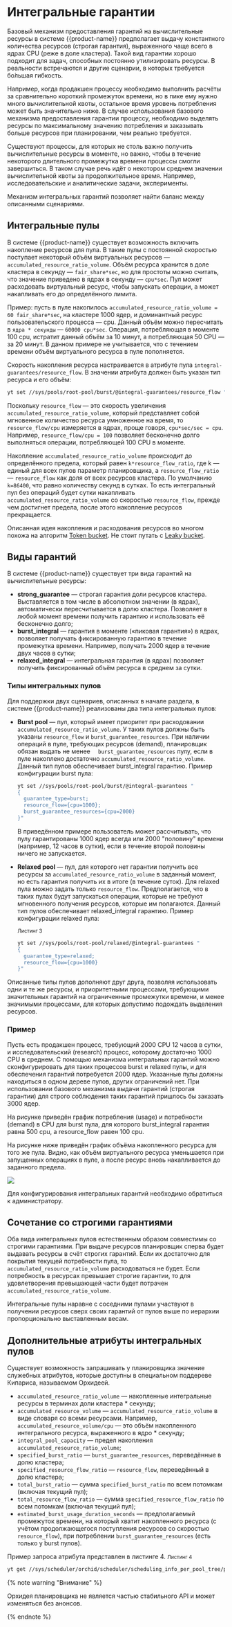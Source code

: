 # Интегральные гарантии

Базовый механизм предоставления гарантий на вычислительные ресурсы в системе {{product-name}} предполагает выдачу константного количества ресурсов (строгая гарантия), выраженного чаще всего в ядрах CPU (реже в доле кластера). Такой вид гарантии хорошо подходит для задач, способных постоянно утилизировать ресурсы. В реальности встречаются и другие сценарии, в которых требуется бо́льшая гибкость.

Например, когда продакшен процессу необходимо выполнить расчёты за сравнительно короткий промежуток времени, но в пике ему нужно много вычислительной квоты, остальное время уровень потребления может быть значительно ниже. В случае использования базового механизма предоставления гарантии процессу, необходимо выделять ресурсы по максимальному значению потребления и заказывать больше ресурсов при планировании, чем реально требуется.

Существуют процессы, для которых не столь важно получить вычислительные ресурсы в моменте, но важно, чтобы в течение некоторого длительного промежутка времени процессы смогли завершиться. В таком случае речь идёт о некотором среднем значении вычислительной квоты за продолжительное время. Например, исследовательские и аналитические задачи, эксперименты.

Механизм интегральных гарантий позволяет найти баланс между описанными сценариями.

## Интегральные пулы

В системе {{product-name}} существует возможность включить накопление ресурсов для пула. В такие пулы с постоянной скоростью поступает некоторый объём виртуальных ресурсов — `accumulated_resource_ratio_volume`. Объём ресурса хранится в доле кластера в секунду — `fair_share*sec`, но для простоты можно считать, что значение приведено в ядрах в секунду — `cpu*sec`. Пул может расходовать виртуальный ресурс, чтобы запускать операции, а может накапливать его до определённого лимита.

Пример: пусть в пуле накопилось `accumulated_resource_ratio_volume = 60 fair_share*sec`, на кластере 1000 ядер, и доминантный ресурс пользовательского процесса — cpu. Данный объём можно пересчитать в `ядра * секунды` — `60000 cpu*sec`. Операция, потребляющая в моменте 100 cpu, истратит данный объём за 10 минут, а потребляющая 50 CPU — за 20 минут. В данном примере не учитывается, что с течением времени объём виртуального ресурса в пуле пополняется.

Скорость накопления ресурса настраивается в атрибуте пула `integral-guarantees/resource_flow`. В значении атрибута должен быть указан тип ресурса и его объём:

```bash
yt set //sys/pools/root-pool/burst/@integral-guarantees/resource_flow "{cpu=100}"
```

Поскольку `resource_flow` — это скорость увеличения `accumulated_resource_ratio_volume`, который представляет собой мгновенное количество ресурса умноженное на время, то `resource_flow/cpu` измеряется в ядрах, проще говоря, `cpu*sec/sec = cpu`. Например, `resource_flow/cpu = 100` позволяет бесконечно долго выполняться операции, потребляющей 100 CPU в моменте.

Накопление `accumulated_resource_ratio_volume` происходит до определённого предела, который равен `k*resource_flow_ratio`, где k — единый для всех пулов параметр планировщика, а `resource_flow_ratio` — `resource_flow` как доля от всех ресурсов кластера. По умолчанию `k=86400`, что равно количеству секунд в сутках. То есть интегральный пул без операций будет сутки накапливать `accumulated_resource_ratio_volume` со скоростью `resource_flow`, прежде чем достигнет предела, после этого накопление ресурсов прекращается.

Описанная идея накопления и расходования ресурсов во многом похожа на алгоритм [Token bucket](https://en.wikipedia.org/wiki/Token_bucket). Не стоит путать с [Leaky bucket](https://en.wikipedia.org/wiki/Leaky_bucket).

## Виды гарантий

В системе {{product-name}} существует три вида гарантий на вычислительные ресурсы:

- **strong_guarantee** — строгая гарантия доли ресурсов кластера. Выставляется в том числе в абсолютном значении (в ядрах), автоматически пересчитывается в долю кластера. Позволяет в любой момент времени получить гарантию и использовать её бесконечно долго;
- **burst_integral** — гарантия в моменте («пиковая гарантия») в ядрах, позволяет получать фиксированную гарантию в течение промежутка времени. Например, получать 2000 ядер в течение двух часов в сутки;
- **relaxed_integral** — интегральная гарантия (в ядрах) позволяет получить фиксированный объём ресурса в среднем за сутки.

### Типы интегральных пулов

Для поддержки двух сценариев, описанных в начале раздела, в системе {{product-name}} реализованы два типа интегральных пулов:
- **Burst pool** — пул, который имеет приоритет при расходовании `accumulated_resource_ratio_volume`. У таких пулов должны быть указаны `resource_flow` и `burst_guarantee_resources`. При наличии операций в пуле, требующих ресурсов (demand), планировщик обязан выдать не менее `  burst_guarantee_resources` пулу, если в пуле накоплено достаточно `accumulated_resource_ratio_volume`. Данный тип пулов обеспечивает burst_integral гарантию.
Пример конфигурации burst пула:

   ```bash
   yt set //sys/pools/root-pool/burst/@integral-guarantees "
   {
     guarantee_type=burst;
     resource_flow={cpu=1000};
     burst_guarantee_resources={cpu=2000}
   }"
   ```

    В приведённом примере пользователь может рассчитывать, что пулу гарантированы 1000 ядер всегда или 2000 "половину" времени (например, 12 часов в сутки), если в течение второй половины ничего не запускается.
- **Relaxed pool** — пул, для которого нет гарантии получить все ресурсы за `accumulated_resource_ratio_volume` в заданный момент, но есть гарантия получить их в итоге (в течение суток). Для relaxed пула можно задать только `resource_flow`. Предполагается, что в таких пулах будут запускаться операции, которые не требуют мгновенного получения ресурсов, которые им полагаются. Данный тип пулов обеспечивает relaxed_integral гарантию.
Пример конфигурации relaxed пула:

    <small>Листинг 3</small>
    ```bash
    yt set //sys/pools/root-pool/relaxed/@integral-guarantees "
    {
      guarantee_type=relaxed;
      resource_flow={cpu=1000}
    }"
    ```

Описанные типы пулов дополняют друг друга, позволяя использовать одни и те же ресурсы, и приоритетными процессами, требующими значительных гарантий на ограниченные промежутки времени, и менее значимыми процессами, для которых допустимо подождать выделения ресурсов.

### Пример

Пусть есть продакшен процесс, требующий 2000 CPU 12 часов в сутки, и исследовательский (research) процесс, которому достаточно 1000 CPU в среднем. С помощью механизма интегральных гарантий можно сконфигурировать для таких процессов burst и relaxed пулы, и для обеспечения гарантий потребуется 2000 ядер. Указанные пулы должны находиться в одном дереве пулов, других ограничений нет. При использовании базового механизма выдачи гарантий (строгая гарантии) для строго соблюдения таких гарантий пришлось бы заказать 3000 ядер.

На рисунке приведён график потребления (usage) и потребности (demand) в CPU для burst пула, для которого burst_integral гарантия равна 500 cpu, а resource_flow равен 100 cpu.

На рисунке ниже приведён график объёма накопленного ресурса для того же пула. Видно, как объём виртуального ресурса уменьшается при запущенных операциях в пуле, а после ресурс вновь накапливается до заданного предела.

![](../../../../../images/pool_accumulated_resource_ratio_volume.png)

Для конфигурирования интегральных гарантий необходимо обратиться к администратору.
## Сочетание со строгими гарантиями

Оба вида интегральных пулов естественным образом совместимы со строгими гарантиями. При выдаче ресурсов планировщик сперва будет выдавать ресурсы в счёт строгих гарантий. Если их достаточно для покрытия текущей потребности пула, то `accumulated_resource_ratio_volume` расходоваться не будет. Если потребность в ресурсах превышает строгие гарантии, то для удовлетворения превышающей части будет потрачен `accumulated_resource_ratio_volume`.

Интегральные пулы наравне с соседними пулами участвуют в получении ресурсов сверх своих гарантий от пулов выше по иерархии пропорционально выставленным весам.

## Дополнительные атрибуты интегральных пулов

Существует возможность запрашивать у планировщика значение служебных атрибутов, которые доступны в специальном поддереве Кипариса, называемом Орхидеей.

- `accumulated_resource_ratio_volume` — накопленные интегральные ресурсы в терминах доли кластера * секунду;
- `accumulated_resource_volume` — `accumulated_resource_ratio_volume` в виде словаря со всеми ресурсами. Например, `accumulated_resource_volume/cpu` — это объём накопленного интегрального ресурса, выраженного в ядро * секунду;
- `integral_pool_capacity` — предел накопления `accumulated_resource_ratio_volume`;
- `specified_burst_ratio` — `burst_guarantee_resources`, переведённые в долю кластера;
- `specified_resource_flow_ratio` — `resource_flow`, переведённый в долю кластера;
- `total_burst_ratio` — сумма `specified_burst_ratio` по всем потомкам (включая текущий пул);
- `total_resource_flow_ratio` — сумма `specified_resource_flow_ratio` по всем потомкам (включая текущий пул);
- `estimated_burst_usage_duration_seconds` — предполагаемый промежуток времени, на который хватит накопленного ресурса (с учётом продолжающегося поступления ресурсов со скоростью `resource_flow`), при потреблении `burst_guarantee_resources` (есть только у burst пулов).

Пример запроса атрибута представлен в листинге 4.
<small>Листинг 4</small>

```bash
yt get //sys/scheduler/orchid/scheduler/scheduling_info_per_pool_tree/physical/fair_share_info/pools/pool_name/integral_pool_capacity
```

{% note warning "Внимание" %}

Орхидея планировщика не является частью стабильного API и может изменяться без анонсов.

{% endnote %}
